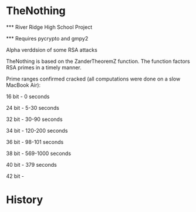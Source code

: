 # TheNothing

*** River Ridge High School Project

*** Requires pycrypto and gmpy2

Alpha verddsion of some RSA attacks

TheNothing is based on the ZanderTheoremZ function.  The function factors RSA primes in a timely manner.

Prime ranges confirmed cracked (all computations were done on a slow MacBook Air):

16 bit - 0 seconds

24 bit - 5-30 seconds

32 bit - 30-90 seconds

34 bit - 120-200 seconds

36 bit - 98-101 seconds

38 bit - 569-1000 seconds

40 bit - 379 seconds

42 bit - 

# History

